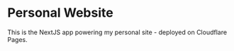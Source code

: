 # Personal Website

This is the NextJS app powering my personal site - deployed on Cloudflare Pages.
